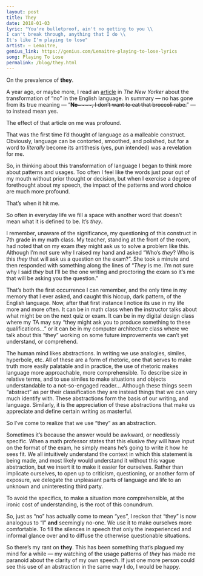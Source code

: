```yaml
--- 
layout: post 
title: They
date: 2018-01-03 
lyric: "You're bulletproof, ain't no getting to you \\
I can't break through, anything that I do \\
It's like I'm playing to lose"
artist: — Lemaitre,
genius_link: https://genius.com/Lemaitre-playing-to-lose-lyrics
song: Playing To Lose
permalink: /blog/they.html
---
```

On the prevalence of **they**.

A year ago, or maybe more, I read an [article](https://www.newyorker.com/books/page-turner/what-part-of-no-totally-dont-you-understand) in *The New Yorker* about the transformation of “no” in the English language. In summary — no has gone from its true meaning — “~~**No**~~~~, I don’t want to eat that broccoli rabe.~~” — to instead mean yes. 

The effect of that article on me was profound. 

That was the first time I’d thought of language as a malleable construct. Obviously, language can be contorted, smoothed, and polished, but for a word to *literally* become its antithesis (yes, pun intended) was a revelation for me.

So, in thinking about this transformation of language I began to think more about patterns and usages. Too often I feel like the words just pour out of my mouth without prior thought or decision, but when I exercise a degree of forethought about my speech, the impact of the patterns and word choice are much more profound.

That’s when it hit me.

So often in everyday life we fill a space with another word that doesn’t mean what it is defined to be. It’s *they*.

I remember, unaware of the significance, my questioning of this construct in 7th grade in my math class. My teacher, standing at the front of the room, had noted that on my exam *they* might ask us to solve a problem like this. Although I’m not sure why I raised my hand and asked “Who’s *they*? Who is this *they* that will ask us a question on the exam?”. She took a minute and then responded with something along the lines of “*They* is me. I’m not sure why I said *they* but I’ll be the one writing and proctoring the exam so it’s me that will be asking you the question.”

That’s both the first occurrence I can remember, and the only time in my memory that I ever asked, and caught this hiccup, dark pattern, of the English language. Now, after that first instance I notice its use in my life more and more often. It can be in math class when the instructor talks about what might be on the next quiz or exam. It can be in my digital design class where my TA may say “they might ask you to produce something to these qualifications…” or it can be in my computer architecture class where we talk about this “they” working on some future improvements we can’t yet understand, or comprehend.

The human mind likes abstractions. In writing we use analogies, similes, hyperbole, etc. All of these are a form of rhetoric, one that serves to make truth more easily palatable and in practice, the use of rhetoric makes language more approachable, more comprehensible. To describe size in relative terms, and to use similes to make situations and objects understandable to a not-so-engaged reader… Although these things seem “abstract” as per their classification they are instead things that we can very much identify with. These abstractions form the basis of our writing, and language. Similarly, it is the appreciation of these abstractions that make us appreciate and define certain writing as masterful.

So I’ve come to realize that we use “they” as an abstraction.

Sometimes it’s because the answer would be awkward, or needlessly specific. When a math professor states that this elusive *they* will have input on the format of the exam, he simply means he’s going to write it how he sees fit. We all intuitively understand the context in which this statement is being made, and most likely would understand it without this vague abstraction, but we insert it to make it easier for ourselves. Rather than implicate ourselves, to open up to criticism, questioning, or another form of exposure, we delegate the unpleasant parts of language and life to an unknown and uninteresting third party.

To avoid the specifics, to make a situation more comprehensible, at the ironic cost of understanding, is the root of this conundrum. 

So, just as “no” has actually come to mean “yes”, I reckon that “they” is now analogous to “I” **and** seemingly no-one. We use it to make ourselves more comfortable. To fill the silences in speech that only the inexperienced and informal glance over and to diffuse the otherwise questionable situations. 

So there’s my rant on **they**. This has been something that’s plagued my mind for a while — my watching of the usage patterns of *they* has made me paranoid about the clarity of my own speech.
If just one more person could see this use of an abstraction in the same way I do, I would be happy.
